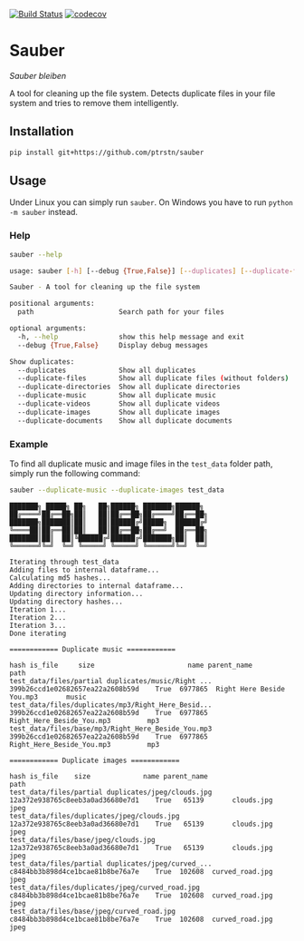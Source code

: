 [![Build Status](https://travis-ci.com/ptrstn/sauber.svg?branch=master)](https://travis-ci.com/ptrstn/sauber)
[![codecov](https://codecov.io/gh/ptrstn/sauber/branch/master/graph/badge.svg)](https://codecov.io/gh/ptrstn/sauber)

# Sauber

*Sauber bleiben*

A tool for cleaning up the file system. Detects duplicate files in your file system and tries to remove them intelligently.

## Installation

```bash
pip install git+https://github.com/ptrstn/sauber
```

## Usage

Under Linux you can simply run ```sauber```. On Windows you have to run ```python -m sauber``` instead.

### Help

```bash
sauber --help
```

```bash
usage: sauber [-h] [--debug {True,False}] [--duplicates] [--duplicate-files] [--duplicate-directories] [--duplicate-music] [--duplicate-videos] [--duplicate-images] [--duplicate-documents] path

Sauber - A tool for cleaning up the file system

positional arguments:
  path                     Search path for your files

optional arguments:
  -h, --help               show this help message and exit
  --debug {True,False}     Display debug messages

Show duplicates:
  --duplicates             Show all duplicates
  --duplicate-files        Show all duplicate files (without folders)
  --duplicate-directories  Show all duplicate directories
  --duplicate-music        Show all duplicate music
  --duplicate-videos       Show all duplicate videos
  --duplicate-images       Show all duplicate images
  --duplicate-documents    Show all duplicate documents
```

### Example

To find all duplicate music and image files in the ```test_data``` folder path, simply run the following command:

```bash
sauber --duplicate-music --duplicate-images test_data
```

```
███████╗ █████╗ ██╗   ██╗██████╗ ███████╗██████╗ 
██╔════╝██╔══██╗██║   ██║██╔══██╗██╔════╝██╔══██╗
███████╗███████║██║   ██║██████╔╝█████╗  ██████╔╝
╚════██║██╔══██║██║   ██║██╔══██╗██╔══╝  ██╔══██╗
███████║██║  ██║╚██████╔╝██████╔╝███████╗██║  ██║
╚══════╝╚═╝  ╚═╝ ╚═════╝ ╚═════╝ ╚══════╝╚═╝  ╚═╝

Iterating through test_data
Adding files to internal dataframe...
Calculating md5 hashes...
Adding directories to internal dataframe...
Updating directory information...
Updating directory hashes...
Iteration 1...
Iteration 2...
Iteration 3...
Done iterating

============ Duplicate music ============
                                                                                hash is_file     size                       name parent_name
path                                                                                                                                        
test_data/files/partial duplicates/music/Right ...  399b26ccd1e02682657ea22a2608b59d    True  6977865  Right Here Beside You.mp3       music
test_data/files/duplicates/mp3/Right_Here_Besid...  399b26ccd1e02682657ea22a2608b59d    True  6977865  Right_Here_Beside_You.mp3         mp3
test_data/files/base/mp3/Right_Here_Beside_You.mp3  399b26ccd1e02682657ea22a2608b59d    True  6977865  Right_Here_Beside_You.mp3         mp3

============ Duplicate images ============
                                                                                hash is_file    size             name parent_name
path                                                                                                                             
test_data/files/partial duplicates/jpeg/clouds.jpg  12a372e938765c8eeb3a0ad36680e7d1    True   65139       clouds.jpg        jpeg
test_data/files/duplicates/jpeg/clouds.jpg          12a372e938765c8eeb3a0ad36680e7d1    True   65139       clouds.jpg        jpeg
test_data/files/base/jpeg/clouds.jpg                12a372e938765c8eeb3a0ad36680e7d1    True   65139       clouds.jpg        jpeg
test_data/files/partial duplicates/jpeg/curved_...  c8484bb3b898d4ce1bcae81b8be76a7e    True  102608  curved_road.jpg        jpeg
test_data/files/duplicates/jpeg/curved_road.jpg     c8484bb3b898d4ce1bcae81b8be76a7e    True  102608  curved_road.jpg        jpeg
test_data/files/base/jpeg/curved_road.jpg           c8484bb3b898d4ce1bcae81b8be76a7e    True  102608  curved_road.jpg        jpeg
```
